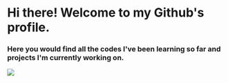 # Hi there! Welcome to my Github's profile.

### Here you would find all the codes I've been learning so far and projects I'm currently working on.

![](https://img.itch.zone/aW1nLzUxNDkxMzQuanBn/original/qxdcFd.jpg)


